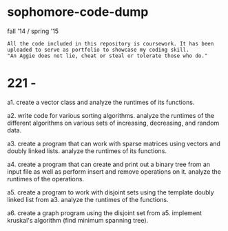# sophomore-code-dump
fall '14 / spring '15

    All the code included in this repository is coursework. It has been uploaded to serve as portfolio to showcase my coding skill. 
    "An Aggie does not lie, cheat or steal or tolerate those who do."

# 221 -

a1. create a vector class and analyze the runtimes of its functions.

a2. write code for various sorting algorithms. analyze the runtimes of the different algorithms on various sets of increasing, decreasing, and random data.

a3. create a program that can work with sparse matrices using vectors and doubly linked lists. analyze the runtimes of its functions.

a4. create a program that can create and print out a binary tree from an input file as well as perform insert and remove operations on it. analyze the runtimes of the operations.

a5. create a program to work with disjoint sets using the template doubly linked list from a3. analyze the runtimes of the functions.

a6. create a graph program using the disjoint set from a5. implement kruskal's algorithm (find minimum spanning tree).
